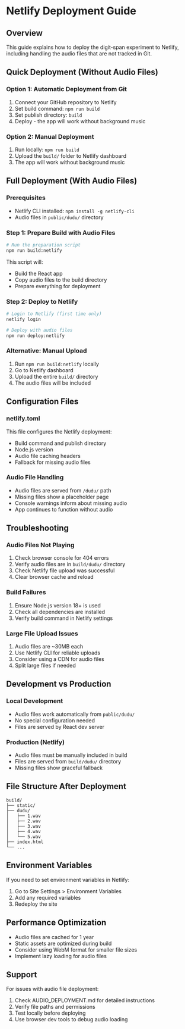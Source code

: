 # Netlify Deployment Guide

## Overview
This guide explains how to deploy the digit-span experiment to Netlify, including handling the audio files that are not tracked in Git.

## Quick Deployment (Without Audio Files)

### Option 1: Automatic Deployment from Git
1. Connect your GitHub repository to Netlify
2. Set build command: `npm run build`
3. Set publish directory: `build`
4. Deploy - the app will work without background music

### Option 2: Manual Deployment
1. Run locally: `npm run build`
2. Upload the `build/` folder to Netlify dashboard
3. The app will work without background music

## Full Deployment (With Audio Files)

### Prerequisites
- Netlify CLI installed: `npm install -g netlify-cli`
- Audio files in `public/dudu/` directory

### Step 1: Prepare Build with Audio Files
```bash
# Run the preparation script
npm run build:netlify
```

This script will:
- Build the React app
- Copy audio files to the build directory
- Prepare everything for deployment

### Step 2: Deploy to Netlify
```bash
# Login to Netlify (first time only)
netlify login

# Deploy with audio files
npm run deploy:netlify
```

### Alternative: Manual Upload
1. Run `npm run build:netlify` locally
2. Go to Netlify dashboard
3. Upload the entire `build/` directory
4. The audio files will be included

## Configuration Files

### netlify.toml
This file configures the Netlify deployment:
- Build command and publish directory
- Node.js version
- Audio file caching headers
- Fallback for missing audio files

### Audio File Handling
- Audio files are served from `/dudu/` path
- Missing files show a placeholder page
- Console warnings inform about missing audio
- App continues to function without audio

## Troubleshooting

### Audio Files Not Playing
1. Check browser console for 404 errors
2. Verify audio files are in `build/dudu/` directory
3. Check Netlify file upload was successful
4. Clear browser cache and reload

### Build Failures
1. Ensure Node.js version 18+ is used
2. Check all dependencies are installed
3. Verify build command in Netlify settings

### Large File Upload Issues
1. Audio files are ~30MB each
2. Use Netlify CLI for reliable uploads
3. Consider using a CDN for audio files
4. Split large files if needed

## Development vs Production

### Local Development
- Audio files work automatically from `public/dudu/`
- No special configuration needed
- Files are served by React dev server

### Production (Netlify)
- Audio files must be manually included in build
- Files are served from `build/dudu/` directory
- Missing files show graceful fallback

## File Structure After Deployment
```
build/
├── static/
├── dudu/
│   ├── 1.wav
│   ├── 2.wav
│   ├── 3.wav
│   ├── 4.wav
│   └── 5.wav
├── index.html
└── ...
```

## Environment Variables
If you need to set environment variables in Netlify:
1. Go to Site Settings > Environment Variables
2. Add any required variables
3. Redeploy the site

## Performance Optimization
- Audio files are cached for 1 year
- Static assets are optimized during build
- Consider using WebM format for smaller file sizes
- Implement lazy loading for audio files

## Support
For issues with audio file deployment:
1. Check AUDIO_DEPLOYMENT.md for detailed instructions
2. Verify file paths and permissions
3. Test locally before deploying
4. Use browser dev tools to debug audio loading 